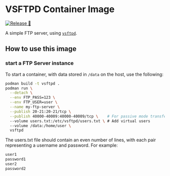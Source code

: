 # VSFTPD Container Image

[![Release 🚀](https://github.com/RealImage/vsftpd/actions/workflows/release.yml/badge.svg)](https://github.com/RealImage/vsftpd/actions/workflows/release.yml)

A simple FTP server, using
[`vsftpd`](https://security.appspot.com/vsftpd.html).

## How to use this image

### start a FTP Server instance

To start a container, with data stored in `/data` on the host, use the
following:

```sh
podman build -t vsftpd .
podman run \
  --detach \
  --env FTP_PASS=123 \
  --env FTP_USER=user \
  --name my-ftp-server \
  --publish 20-21:20-21/tcp \
  --publish 40000-40009:40000-40009/tcp \    # For passive mode transfers
  --volume users.txt:/etc/vsftpd/users.txt \ # Add virtual users
  --volume /data:/home/user \
  vsftpd
```

The users.txt file should contain an even number of lines, with each pair
representing a username and password. For example:

```txt
user1
password1
user2
password2
```
